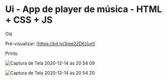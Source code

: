 # Ui - App de player de música - HTML + CSS + JS

Olá


Pré-visualizar: 
[https://bit.ly/3me2ZD6](url)

Prints:

![Captura de Tela 2020-12-14 às 20 54 09](https://user-images.githubusercontent.com/4931735/102150113-926e3780-3e4e-11eb-82a2-2e59163a7bdc.png)

![Captura de Tela 2020-12-14 às 20 54 20](https://user-images.githubusercontent.com/4931735/102150123-9732eb80-3e4e-11eb-9ae5-5e89939edaff.png)
